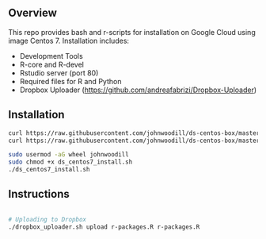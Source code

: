 Overview
------------
This repo provides bash and r-scripts for installation on Google Cloud using image Centos 7. Installation includes:

* Development Tools
* R-core and R-devel
* Rstudio server (port 80)
* Required files for R and Python
* Dropbox Uploader (https://github.com/andreafabrizi/Dropbox-Uploader)


Installation
------------

``` bash
curl https://raw.githubusercontent.com/johnwoodill/ds-centos-box/master/ds_centos7_install.sh > ds_centos7_install.sh
curl https://raw.githubusercontent.com/johnwoodill/ds-centos-box/master/r-packages.R > r-packages.R

sudo usermod -aG wheel johnwoodill
sudo chmod +x ds_centos7_install.sh
./ds_centos7_install.sh

```

Instructions
------------

``` bash

# Uploading to Dropbox
./dropbox_uploader.sh upload r-packages.R r-packages.R

```
